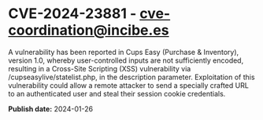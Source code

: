 # CVE-2024-23881 - cve-coordination@incibe.es

A vulnerability has been reported in Cups Easy (Purchase & Inventory), version 1.0, whereby user-controlled inputs are not sufficiently encoded, resulting in a Cross-Site Scripting (XSS) vulnerability via /cupseasylive/statelist.php, in the description parameter. Exploitation of this vulnerability could allow a remote attacker to send a specially crafted URL to an authenticated user and steal their session cookie credentials.

**Publish date:** 2024-01-26
